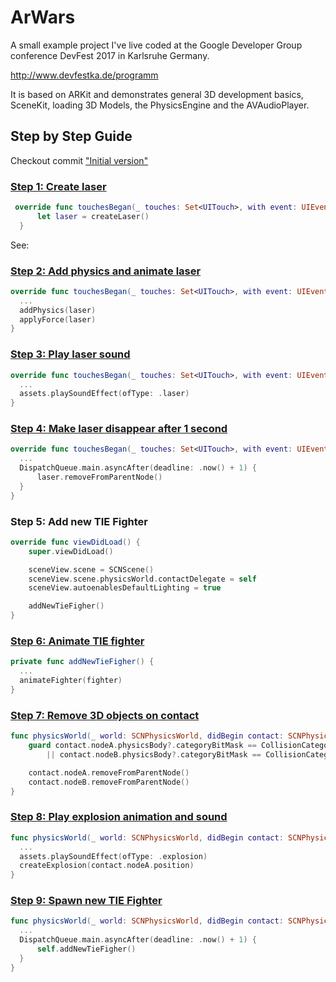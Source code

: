 # ArWars

A small example project I've live coded at the Google Developer Group conference DevFest 2017 in Karlsruhe Germany. 

http://www.devfestka.de/programm

It is based on ARKit and demonstrates general 3D development basics, SceneKit, loading 3D Models, the PhysicsEngine and the AVAudioPlayer.

## Step by Step Guide

Checkout commit ["Initial version"](https://github.com/cgrail/arWars/tree/initialVersion) 

### [Step 1: Create laser](https://github.com/cgrail/arWars/commit/bab6a9c568155e8466d57390c8e32206edb3bc31)

```swift
 override func touchesBegan(_ touches: Set<UITouch>, with event: UIEvent?) {
      let laser = createLaser()
  }
```

See: 

### [Step 2: Add physics and animate laser](https://github.com/cgrail/arWars/commit/d8da99443f372867cb8cb8762e7c141d0392815a)

```swift
override func touchesBegan(_ touches: Set<UITouch>, with event: UIEvent?) {
  ...
  addPhysics(laser)
  applyForce(laser)
}
```

### [Step 3: Play laser sound](https://github.com/cgrail/arWars/commit/2547cb1f04b890de450d38058cee493b251338a7)

```swift
override func touchesBegan(_ touches: Set<UITouch>, with event: UIEvent?) {
  ...
  assets.playSoundEffect(ofType: .laser)
}
```

### [Step 4: Make laser disappear after 1 second](https://github.com/cgrail/arWars/commit/f63f933790403853f7df3808bc3ceccb9e7b3c03)

```swift
override func touchesBegan(_ touches: Set<UITouch>, with event: UIEvent?) {
  ...
  DispatchQueue.main.asyncAfter(deadline: .now() + 1) {
      laser.removeFromParentNode()
  }
}
```

### Step 5: Add new TIE Fighter

```swift
override func viewDidLoad() {
    super.viewDidLoad()

    sceneView.scene = SCNScene()
    sceneView.scene.physicsWorld.contactDelegate = self
    sceneView.autoenablesDefaultLighting = true

    addNewTieFigher()
}
```

### [Step 6: Animate TIE fighter](https://github.com/cgrail/arWars/commit/01c16880540fced936e052ead752186f8c8f8d3c)

```swift
private func addNewTieFigher() {
  ...
  animateFighter(fighter)
}
```

### [Step 7: Remove 3D objects on contact](https://github.com/cgrail/arWars/commit/e8750c9769cf0c328fcc616b4172d5406cf3a9f4)

```swift
func physicsWorld(_ world: SCNPhysicsWorld, didBegin contact: SCNPhysicsContact) {
    guard contact.nodeA.physicsBody?.categoryBitMask == CollisionCategory.fighter.rawValue
        || contact.nodeB.physicsBody?.categoryBitMask == CollisionCategory.fighter.rawValue else { return }

    contact.nodeA.removeFromParentNode()
    contact.nodeB.removeFromParentNode()
}
```

### [Step 8: Play explosion animation and sound](https://github.com/cgrail/arWars/commit/759392f7bf116034f2c0dabeef6c3b8701787ca6)

```swift
func physicsWorld(_ world: SCNPhysicsWorld, didBegin contact: SCNPhysicsContact) {
  ...
  assets.playSoundEffect(ofType: .explosion)
  createExplosion(contact.nodeA.position)
}
```

### [Step 9: Spawn new TIE Fighter](https://github.com/cgrail/arWars/commit/f19d9dc4f50fe150e36f557aedfa75a8631a4ccc)

```swift
func physicsWorld(_ world: SCNPhysicsWorld, didBegin contact: SCNPhysicsContact) {
  ...
  DispatchQueue.main.asyncAfter(deadline: .now() + 1) {
      self.addNewTieFigher()
  }
}
```
